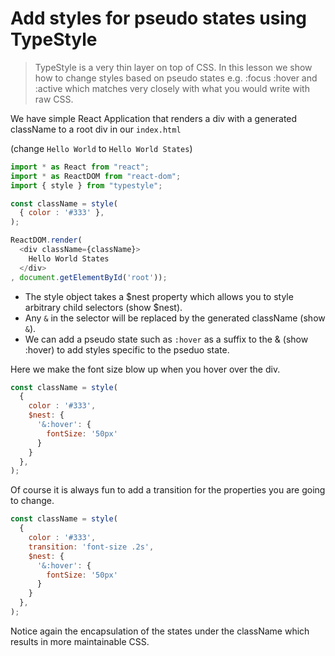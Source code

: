 # Add styles for pseudo states using TypeStyle

> TypeStyle is a very thin layer on top of CSS. In this lesson we show how to change styles based on pseudo states e.g. :focus :hover and :active which matches very closely with what you would write with raw CSS.

We have simple React Application that renders a div with a generated className to a root div in our `index.html`

(change `Hello World` to `Hello World States`)
```js
import * as React from "react";
import * as ReactDOM from "react-dom"; 
import { style } from "typestyle";

const className = style(
  { color : '#333' },
);

ReactDOM.render(
  <div className={className}>
    Hello World States
  </div>
, document.getElementById('root'));
```

* The style object takes a $nest property which allows you to style arbitrary child selectors (show $nest). 
* Any `&` in the selector will be replaced by the generated className (show `&`). 
* We can add a pseudo state such as `:hover` as a suffix to the & (show :hover) to add styles specific to the pseduo state. 

Here we make the font size blow up when you hover over the div.

```js
const className = style(
  { 
    color : '#333',
    $nest: {
      '&:hover': {
        fontSize: '50px'
      }
    }
  },
);
```

Of course it is always fun to add a transition for the properties you are going to change.

```js
const className = style(
  { 
    color : '#333',
    transition: 'font-size .2s',
    $nest: {
      '&:hover': {
        fontSize: '50px'
      }
    }
  },
);
```

Notice again the encapsulation of the states under the className which results in more maintainable CSS.
